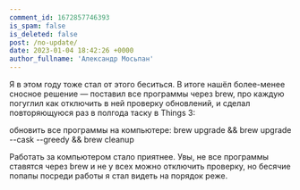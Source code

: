 ```yaml
---
comment_id: 1672857746393
is_spam: false
is_deleted: false
post: /no-update/
date: 2023-01-04 18:42:26 +0000
author_fullname: 'Александр Мосьпан'
---
```


Я в этом году тоже стал от этого беситься. В итоге нашёл более-менее сносное решение — поставил все программы через brew, про каждую погуглил как отключить в ней проверку обновлений, и сделал повторяющуюся раз в полгода таску в Things 3:

обновить все программы на компьютере: brew upgrade && brew upgrade --cask --greedy && brew cleanup

Работать за компьютером стало приятнее. Увы, не все программы ставятся через brew и не у всех можно отключить проверку, но бесячие попапы посреди работы я стал видеть на порядок реже.
